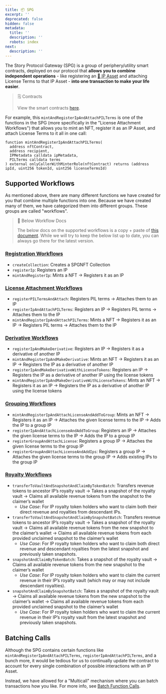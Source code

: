 ```yaml
---
title: 📦 SPG
excerpt: ''
deprecated: false
hidden: false
metadata:
  title: ''
  description: ''
  robots: index
next:
  description: ''
---
```

The Story Protocol Gateway (SPG) is a group of periphery/utility smart contracts, deployed on our protocol that **allows you to combine independent operations** - like registering an [🧩 IP Asset](doc:ip-asset) and attaching License Terms to that IP Asset - **into one transaction to make your life easier**.

> 🗒️ Contracts
>
> View the smart contracts [here](https://github.com/storyprotocol/protocol-periphery-v1/tree/main/contracts).

For example, this `mintAndRegisterIpAndAttachPILTerms` is one of the functions in the SPG (more specifically in the "License Attachment Workflows") that allows you to mint an NFT, register it as an IP Asset, and attach License Terms to it all in one call:

```sol LicenseAttachmentWorkflows.sol
function mintAndRegisterIpAndAttachPILTerms(
  address nftContract,
  address recipient,
  IPMetadata calldata ipMetadata,
  PILTerms calldata terms
) external onlyCallerWithMinterRole(nftContract) returns (address ipId, uint256 tokenId, uint256 licenseTermsId)
```

## Supported Workflows

As mentioned above, there are many different functions we have created for you that combine multiple functions into one. Because we have created many of them, we have categorized them into different groups. These groups are called "workflows". 

> 📘 Below Workflow Docs
>
> The below docs on the supported workflows is a copy + paste of [this document](https://github.com/storyprotocol/protocol-periphery-v1/blob/main/docs/WORKFLOWS.md). While we will try to keep the below list up to date, you can always go there for the latest version.

### [Registration Workflows](../contracts/interfaces/workflows/IRegistrationWorkflows.sol)

* `createCollection`: Creates a SPGNFT Collection
* `registerIp`: Registers an IP
* `mintAndRegisterIp`: Mints a NFT → Registers it as an IP

### [License Attachment Workflows](../contracts/interfaces/workflows/ILicenseAttachmentWorkflows.sol)

* `registerPILTermsAndAttach`: Registers PIL terms → Attaches them to an IP
* `registerIpAndAttachPILTerms`: Registers an IP → Registers PIL terms → Attaches them to the IP
* `mintAndRegisterIpAndAttachPILTerms`: Mints a NFT → Registers it as an IP → Registers PIL terms → Attaches them to the IP

### [Derivative Workflows](../contracts/interfaces/workflows/IDerivativeWorkflows.sol)

* `registerIpAndMakeDerivative`: Registers an IP → Registers it as a derivative of another IP
* `mintAndRegisterIpAndMakeDerivative`: Mints an NFT → Registers it as an IP → Registers the IP as a derivative of another IP
* `registerIpAndMakeDerivativeWithLicenseTokens`: Registers an IP → Registers the IP as a derivative of another IP using the license tokens
* `mintAndRegisterIpAndMakeDerivativeWithLicenseTokens`: Mints an NFT → Registers it as an IP → Registers the IP as a derivative of another IP using the license tokens

### [Grouping Workflows](../contracts/interfaces/workflows/IGroupingWorkflows.sol)

* `mintAndRegisterIpAndAttachLicenseAndAddToGroup`: Mints an NFT → Registers it as an IP → Attaches the given license terms to the IP → Adds the IP to a group IP
* `registerIpAndAttachLicenseAndAddToGroup`: Registers an IP → Attaches the given license terms to the IP → Adds the IP to a group IP
* `registerGroupAndAttachLicense`: Registers a group IP → Attaches the given license terms to the group IP
* `registerGroupAndAttachLicenseAndAddIps`: Registers a group IP → Attaches the given license terms to the group IP → Adds existing IPs to the group IP

### [Royalty Workflows](../contracts/interfaces/workflows/IRoyaltyWorkflows.sol)

* `transferToVaultAndSnapshotAndClaimByTokenBatch`: Transfers revenue tokens to ancestor IP’s royalty vault → Takes a snapshot of the royalty vault → Claims all available revenue tokens from the snapshot to the claimer’s wallet
  * *Use Case*: For IP royalty token holders who want to claim both their direct revenue and royalties from descendant IPs.
* `transferToVaultAndSnapshotAndClaimBySnapshotBatch`: Transfers revenue tokens to ancestor IP’s royalty vault → Takes a snapshot of the royalty vault → Claims all available revenue tokens from the new snapshot to the claimer’s wallet → Claims all available revenue tokens from each provided unclaimed snapshot to the claimer’s wallet
  * *Use Case*: For IP royalty token holders who want to claim both direct revenue and descendant royalties from the latest snapshot and previously taken snapshots.
* `snapshotAndClaimByTokenBatch`: Takes a snapshot of the royalty vault → Claims all available revenue tokens from the new snapshot to the claimer’s wallet
  * *Use Case*: For IP royalty token holders who want to claim the current revenue in their IP’s royalty vault (which may or may not include descendant royalties).
* `snapshotAndClaimBySnapshotBatch`: Takes a snapshot of the royalty vault → Claims all available revenue tokens from the new snapshot to the claimer’s wallet → Claims all available revenue tokens from each provided unclaimed snapshot to the claimer’s wallet
  * *Use Case*: For IP royalty token holders who want to claim the current revenue in their IP’s royalty vault from the latest snapshot and previously taken snapshots.

## Batching Calls

Although the SPG contains certain functions like `mintAndRegisterIpAndAttachPILTerms`, `registerIpAndAttachPILTerms`, and a bunch more, it would be tedious for us to continually update the contract to account for every single combination of possible interactions with an IP Asset.

Instead, we have allowed for a "Multicall" mechanism where you can batch transactions how you like. For more info, see [Batch Function Calls](doc:batch-spg-function-calls).
